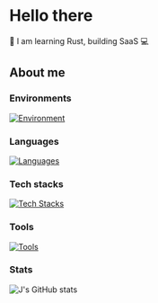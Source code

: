 # Hello there

🦀 I am learning Rust, building SaaS 💻

## About me

### Environments

[![Environment](https://skillicons.dev/icons?i=apple,arch)](https://skillicons.dev)

### Languages

[![Languages](https://skillicons.dev/icons?i=js,html,css,ts,rust,dart,lua)](https://skillicons.dev)

### Tech stacks

[![Tech Stacks](https://skillicons.dev/icons?i=flutter,react,nextjs,solidjs,astro,graphql,nestjs,nodejs,prisma,postgres,supabase,tailwind,threejs,vite,vitest&perline=5)](https://skillicons.dev)

### Tools

[![Tools](https://skillicons.dev/icons?i=docker,git,neovim,obsidian,blender,figma)](https://skillicons.dev)

### Stats

![J's GitHub stats](https://github-readme-stats-escwxyzs-projects.vercel.app/api?username=escwxyz&theme=dark&show_icons=true)
